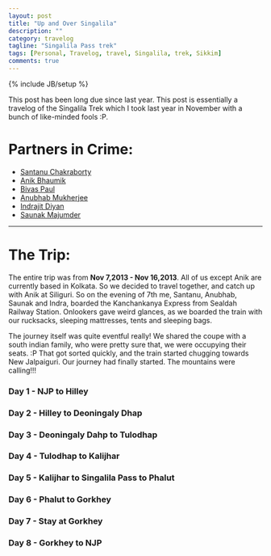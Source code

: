 ```yaml
---
layout: post
title: "Up and Over Singalila"
description: ""
category: travelog
tagline: "Singalila Pass trek"
tags: [Personal, Travelog, travel, Singalila, trek, Sikkim]
comments: true
---
```

{% include JB/setup %}

This post has been long due since last year.
This post is essentially a travelog of the Singalila Trek which I took last year in November with a bunch of like-minded fools :P.

# Partners in Crime:

* [Santanu Chakraborty](https://www.facebook.com/santanu.chakraborty.750)
* [Anik Bhaumik](https://www.facebook.com/anik.bhaumik)
* [Bivas Paul](https://www.facebook.com/bivas.paul.7)
* [Anubhab Mukherjee](https://www.facebook.com/anubhab.mukherjee.31)
* [Indrajit Diyan](https://www.facebook.com/indrajit.diyan)
* [Saunak Majumder](https://www.facebook.com/saunak.majumder)



-------

# The Trip:
The entire trip was from **Nov 7,2013 - Nov 16,2013**. All of us except Anik are currently based in Kolkata. So we decided to travel together, and catch up with Anik at Siliguri. So on the evening of 7th me, Santanu, Anubhab, Saunak and Indra, boarded the Kanchankanya Express from Sealdah Railway Station. Onlookers gave weird glances, as we boarded the train with our rucksacks, sleeping mattresses, tents and sleeping bags.

The journey itself was quite eventful really! We shared the coupe with a south indian family, who were pretty sure that, we were occupying their seats. :P
That got sorted quickly, and the train started chugging towards New Jalpaiguri.
Our journey had finally started. The mountains were calling!!!

### Day 1 - NJP to Hilley

### Day 2 - Hilley to Deoningaly Dhap

### Day 3 - Deoningaly Dahp to Tulodhap

### Day 4 - Tulodhap to Kalijhar

### Day 5 - Kalijhar to Singalila Pass to Phalut

### Day 6 - Phalut to Gorkhey

### Day 7 - Stay at Gorkhey

### Day 8 - Gorkhey to NJP








